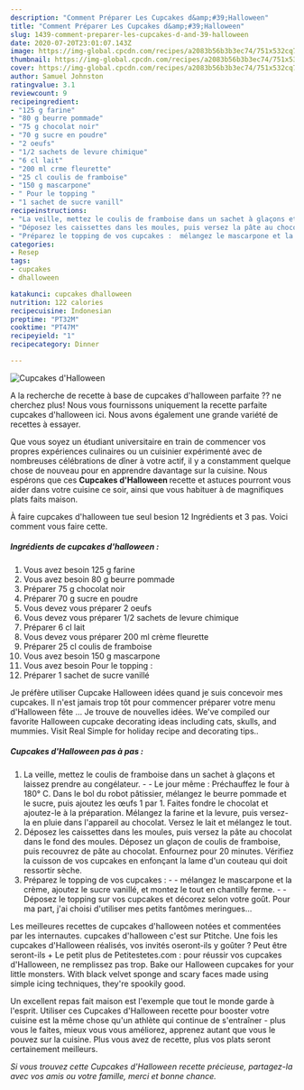 ```yaml
---
description: "Comment Préparer Les Cupcakes d&amp;#39;Halloween"
title: "Comment Préparer Les Cupcakes d&amp;#39;Halloween"
slug: 1439-comment-preparer-les-cupcakes-d-and-39-halloween
date: 2020-07-20T23:01:07.143Z
image: https://img-global.cpcdn.com/recipes/a2083b56b3b3ec74/751x532cq70/cupcakes-dhalloween-photo-principale-de-la-recette.jpg
thumbnail: https://img-global.cpcdn.com/recipes/a2083b56b3b3ec74/751x532cq70/cupcakes-dhalloween-photo-principale-de-la-recette.jpg
cover: https://img-global.cpcdn.com/recipes/a2083b56b3b3ec74/751x532cq70/cupcakes-dhalloween-photo-principale-de-la-recette.jpg
author: Samuel Johnston
ratingvalue: 3.1
reviewcount: 9
recipeingredient:
- "125 g farine"
- "80 g beurre pommade"
- "75 g chocolat noir"
- "70 g sucre en poudre"
- "2 oeufs"
- "1/2 sachets de levure chimique"
- "6 cl lait"
- "200 ml crme fleurette"
- "25 cl coulis de framboise"
- "150 g mascarpone"
- " Pour le topping "
- "1 sachet de sucre vanill"
recipeinstructions:
- "La veille, mettez le coulis de framboise dans un sachet à glaçons et laissez prendre au congélateur.  Le jour même : Préchauffez le four à 180° C. Dans le bol du robot pâtissier, mélangez le beurre pommade et le sucre, puis ajoutez les œufs 1 par 1. Faites fondre le chocolat et ajoutez-le à la préparation. Mélangez la farine et la levure, puis versez-la en pluie dans l&#39;appareil au chocolat. Versez le lait et mélangez le tout."
- "Déposez les caissettes dans les moules, puis versez la pâte au chocolat dans le fond des moules. Déposez un glaçon de coulis de framboise, puis recouvrez de pâte au chocolat. Enfournez pour 20 minutes. Vérifiez la cuisson de vos cupcakes en enfonçant la lame d&#39;un couteau qui doit ressortir sèche."
- "Préparez le topping de vos cupcakes :  mélangez le mascarpone et la crème, ajoutez le sucre vanillé, et montez le tout en chantilly ferme.  Déposez le topping sur vos cupcakes et décorez selon votre goût. Pour ma part, j&#39;ai choisi d&#39;utiliser mes petits fantômes meringues..."
categories:
- Resep
tags:
- cupcakes
- dhalloween

katakunci: cupcakes dhalloween 
nutrition: 122 calories
recipecuisine: Indonesian
preptime: "PT32M"
cooktime: "PT47M"
recipeyield: "1"
recipecategory: Dinner

---
```



![Cupcakes d&#39;Halloween](https://img-global.cpcdn.com/recipes/a2083b56b3b3ec74/751x532cq70/cupcakes-dhalloween-photo-principale-de-la-recette.jpg)

A la recherche de recette à base de cupcakes d&#39;halloween parfaite ?? ne cherchez plus! Nous vous fournissons uniquement la recette parfaite cupcakes d&#39;halloween ici. Nous avons également une grande variété de recettes à essayer.

Que vous soyez un étudiant universitaire en train de commencer vos propres expériences culinaires ou un cuisinier expérimenté avec de nombreuses célébrations de dîner à votre actif, il y a constamment quelque chose de nouveau pour en apprendre davantage sur la cuisine. Nous espérons que ces <strong> Cupcakes d&#39;Halloween </strong> recette et astuces pourront vous aider dans votre cuisine ce soir, ainsi que vous habituer à de magnifiques plats faits maison.

<!--inarticleads1-->

À faire cupcakes d&#39;halloween tue seul besion 12 Ingrédients et 3 pas. Voici comment vous faire cette.

##### Ingrédients de cupcakes d&#39;halloween :

1. Vous avez besoin 125 g farine
1. Vous avez besoin 80 g beurre pommade
1. Préparer 75 g chocolat noir
1. Préparer 70 g sucre en poudre
1. Vous devez vous préparer 2 oeufs
1. Vous devez vous préparer 1/2 sachets de levure chimique
1. Préparer 6 cl lait
1. Vous devez vous préparer 200 ml crème fleurette
1. Préparer 25 cl coulis de framboise
1. Vous avez besoin 150 g mascarpone
1. Vous avez besoin  Pour le topping :
1. Préparer 1 sachet de sucre vanillé


Je préfère utiliser Cupcake Halloween idées quand je suis concevoir mes cupcakes. Il n&#39;est jamais trop tôt pour commencer préparer votre menu d&#39;Halloween fête … Je trouve de nouvelles idées. We&#39;ve compiled our favorite Halloween cupcake decorating ideas including cats, skulls, and mummies. Visit Real Simple for holiday recipe and decorating tips.. 

<!--inarticleads2-->

##### Cupcakes d&#39;Halloween pas à pas :

1. La veille, mettez le coulis de framboise dans un sachet à glaçons et laissez prendre au congélateur. -  - Le jour même : Préchauffez le four à 180° C. Dans le bol du robot pâtissier, mélangez le beurre pommade et le sucre, puis ajoutez les œufs 1 par 1. Faites fondre le chocolat et ajoutez-le à la préparation. Mélangez la farine et la levure, puis versez-la en pluie dans l&#39;appareil au chocolat. Versez le lait et mélangez le tout.
1. Déposez les caissettes dans les moules, puis versez la pâte au chocolat dans le fond des moules. Déposez un glaçon de coulis de framboise, puis recouvrez de pâte au chocolat. Enfournez pour 20 minutes. Vérifiez la cuisson de vos cupcakes en enfonçant la lame d&#39;un couteau qui doit ressortir sèche.
1. Préparez le topping de vos cupcakes : -  - mélangez le mascarpone et la crème, ajoutez le sucre vanillé, et montez le tout en chantilly ferme. -  - Déposez le topping sur vos cupcakes et décorez selon votre goût. Pour ma part, j&#39;ai choisi d&#39;utiliser mes petits fantômes meringues...


Les meilleures recettes de cupcakes d&#39;halloween notées et commentées par les internautes. cupcakes d&#39;halloween c&#39;est sur Ptitche. Une fois les cupcakes d&#39;Halloween réalisés, vos invités oseront-ils y goûter ? Peut être seront-ils + Le petit plus de Petitestetes.com : pour réussir vos cupcakes d&#39;Halloween, ne remplissez pas trop. Bake our Halloween cupcakes for your little monsters. With black velvet sponge and scary faces made using simple icing techniques, they&#39;re spookily good. 

<!--inarticleads1-->

<p>
Un excellent repas fait maison est l'exemple que tout le monde garde à l'esprit. Utiliser ces Cupcakes d&#39;Halloween recette pour booster votre cuisine est la même chose qu'un athlète qui continue de s'entraîner - plus vous le faites, mieux vous vous améliorez, apprenez autant que vous le pouvez sur la cuisine. Plus vous avez de recette, plus vos plats seront certainement meilleurs.
</p>

<p>
<i>Si vous trouvez cette Cupcakes d&#39;Halloween recette précieuse, partagez-la avec vos amis ou votre famille, merci et bonne chance.</i>
</p>
